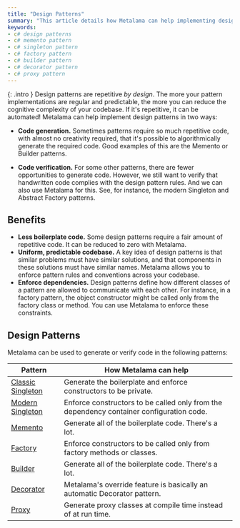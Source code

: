 ```yaml
---
title: "Design Patterns"
summary: "This article details how Metalama can help implementing design patterns in C# including the Memento, Singleton, Factory, Builder, Decorator, and Proxy patterns."
keywords:
- c# design patterns
- c# memento pattern
- c# singleton pattern
- c# factory pattern
- c# builder pattern
- c# decorator pattern
- c# proxy pattern
---
```


{: .intro }
Design patterns are repetitive _by design_. The more your pattern implementations are regular and predictable, the more
you can reduce the cognitive complexity of your codebase. If it's repetitive, it can be automated! Metalama can help
implement design patterns in two ways:

* **Code generation.** Sometimes patterns require so much repetitive code, with almost no creativity required, that it's
  possible to algorithmically generate the required code. Good examples of this are the Memento or Builder patterns.

* **Code verification.** For some other patterns, there are fewer opportunities to generate code. However, we still want
  to verify that handwritten code complies with the design pattern rules. And we can also use Metalama for this. See,
  for instance, the modern Singleton and Abstract Factory patterns.

## Benefits

* **Less boilerplate code.** Some design patterns require a fair amount of repetitive code. It can be reduced to zero with Metalama.
* **Uniform, predictable codebase.** A key idea of design patterns is that similar problems must have similar solutions, and that components in these solutions must have similar names. Metalama allows you to enforce pattern rules and conventions across your codebase.
* **Enforce dependencies.** Design patterns define how different classes of a pattern are allowed to communicate with each other. For instance, in a factory pattern, the object constructor might be called only from the factory class or method. You can use Metalama to enforce these constraints.

## Design Patterns

Metalama can be used to generate or verify code in the following patterns:

| Pattern            | How Metalama can help                                                               |
|--------------------|-----------------------------------------------------------------------------|
| [Classic Singleton](classic-singleton) | Generate the boilerplate and enforce constructors to be private. |
| [Modern Singleton](modern-singleton)  | Enforce constructors to be called only from the dependency container configuration code. |
| [Memento](memento)                    | Generate all of the boilerplate code. There's a lot.               |
| [Factory](factory)                    | Enforce constructors to be called only from factory methods or classes. |
| [Builder](builder)                    | Generate all of the boilerplate code. There's a lot.               |
| [Decorator](decorator)                | Metalama's override feature is basically an automatic Decorator pattern. |
| [Proxy](proxy)                        | Generate proxy classes at compile time instead of at run time.     |